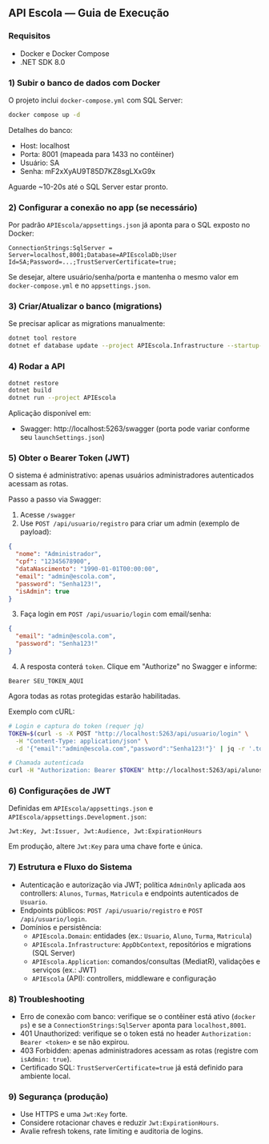 ## API Escola — Guia de Execução

### Requisitos

- Docker e Docker Compose
- .NET SDK 8.0

### 1) Subir o banco de dados com Docker

O projeto inclui `docker-compose.yml` com SQL Server:

```bash
docker compose up -d
```

Detalhes do banco:
- Host: localhost
- Porta: 8001 (mapeada para 1433 no contêiner)
- Usuário: SA
- Senha: mF2xXyAU9T85D7KZ8sgLXxG9x

Aguarde ~10-20s até o SQL Server estar pronto.

### 2) Configurar a conexão no app (se necessário)

Por padrão `APIEscola/appsettings.json` já aponta para o SQL exposto no Docker:

```
ConnectionStrings:SqlServer = Server=localhost,8001;Database=APIEscolaDb;User Id=SA;Password=...;TrustServerCertificate=true;
```

Se desejar, altere usuário/senha/porta e mantenha o mesmo valor em `docker-compose.yml` e no `appsettings.json`.

### 3) Criar/Atualizar o banco (migrations)

Se precisar aplicar as migrations manualmente:

```bash
dotnet tool restore
dotnet ef database update --project APIEscola.Infrastructure --startup-project APIEscola
```

### 4) Rodar a API

```bash
dotnet restore
dotnet build
dotnet run --project APIEscola
```

Aplicação disponível em:
- Swagger: http://localhost:5263/swagger (porta pode variar conforme seu `launchSettings.json`)

### 5) Obter o Bearer Token (JWT)

O sistema é administrativo: apenas usuários administradores autenticados acessam as rotas.

Passo a passo via Swagger:
1. Acesse `/swagger`
2. Use `POST /api/usuario/registro` para criar um admin (exemplo de payload):

```json
{
  "nome": "Administrador",
  "cpf": "12345678900",
  "dataNascimento": "1990-01-01T00:00:00",
  "email": "admin@escola.com",
  "password": "Senha123!",
  "isAdmin": true
}
```

3. Faça login em `POST /api/usuario/login` com email/senha:

```json
{
  "email": "admin@escola.com",
  "password": "Senha123!"
}
```

4. A resposta conterá `token`. Clique em "Authorize" no Swagger e informe:

```
Bearer SEU_TOKEN_AQUI
```

Agora todas as rotas protegidas estarão habilitadas.

Exemplo com cURL:

```bash
# Login e captura do token (requer jq)
TOKEN=$(curl -s -X POST "http://localhost:5263/api/usuario/login" \
  -H "Content-Type: application/json" \
  -d '{"email":"admin@escola.com","password":"Senha123!"}' | jq -r '.token')

# Chamada autenticada
curl -H "Authorization: Bearer $TOKEN" http://localhost:5263/api/alunos
```

### 6) Configurações de JWT

Definidas em `APIEscola/appsettings.json` e `APIEscola/appsettings.Development.json`:

```
Jwt:Key, Jwt:Issuer, Jwt:Audience, Jwt:ExpirationHours
```

Em produção, altere `Jwt:Key` para uma chave forte e única.

### 7) Estrutura e Fluxo do Sistema

- Autenticação e autorização via JWT; política `AdminOnly` aplicada aos controllers: `Alunos`, `Turmas`, `Matricula` e endpoints autenticados de `Usuario`.
- Endpoints públicos: `POST /api/usuario/registro` e `POST /api/usuario/login`.
- Domínios e persistência:
  - `APIEscola.Domain`: entidades (ex.: `Usuario`, `Aluno`, `Turma`, `Matricula`)
  - `APIEscola.Infrastructure`: `AppDbContext`, repositórios e migrations (SQL Server)
  - `APIEscola.Application`: comandos/consultas (MediatR), validações e serviços (ex.: JWT)
  - `APIEscola` (API): controllers, middleware e configuração

### 8) Troubleshooting

- Erro de conexão com banco: verifique se o contêiner está ativo (`docker ps`) e se a `ConnectionStrings:SqlServer` aponta para `localhost,8001`.
- 401 Unauthorized: verifique se o token está no header `Authorization: Bearer <token>` e se não expirou.
- 403 Forbidden: apenas administradores acessam as rotas (registre com `isAdmin: true`).
- Certificado SQL: `TrustServerCertificate=true` já está definido para ambiente local.

### 9) Segurança (produção)

- Use HTTPS e uma `Jwt:Key` forte.
- Considere rotacionar chaves e reduzir `Jwt:ExpirationHours`.
- Avalie refresh tokens, rate limiting e auditoria de logins.



